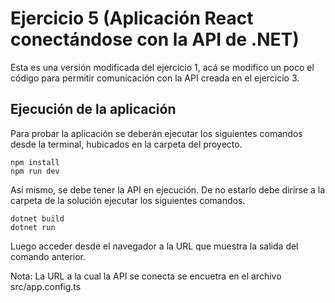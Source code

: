 # Ejercicio 5 (Aplicación React conectándose con la API de .NET)

Esta es una versión modificada del ejercicio 1, acá se modifico un poco el código para permitir comunicación con la API creada en el ejercicio 3.

## Ejecución de la aplicación

Para probar la aplicación se deberán ejecutar los siguientes comandos desde la terminal, hubicados en la carpeta del proyecto.

```
npm install
npm run dev
```

Así mismo, se debe tener la API en ejecución. De no estarlo debe dirirse a la carpeta de la solución ejecutar los siguientes comandos.

```
dotnet build
dotnet run
```

Luego acceder desde el navegador a la URL que muestra la salida del comando anterior. 

Nota: La URL a la cual la API se conecta se encuetra en el archivo src/app.config.ts